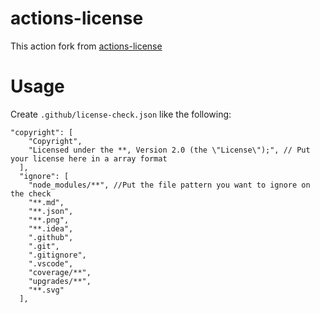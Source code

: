# actions-license
This action fork from [actions-license](https://github.com/thalleslmF/actions-license)

# Usage

Create `.github/license-check.json` like the following:

```
"copyright": [
    "Copyright",
    "Licensed under the **, Version 2.0 (the \"License\");", // Put your license here in a array format
  ],
  "ignore": [
    "node_modules/**", //Put the file pattern you want to ignore on the check
    "**.md",
    "**.json",
    "**.png",
    "**.idea",
    ".github",
    ".git",
    ".gitignore",
    ".vscode",
    "coverage/**",
    "upgrades/**",
    "**.svg"
  ],
  ``` 
[Deno license checker]: https://github.com/kt3k/deno_license_checker

 
```

